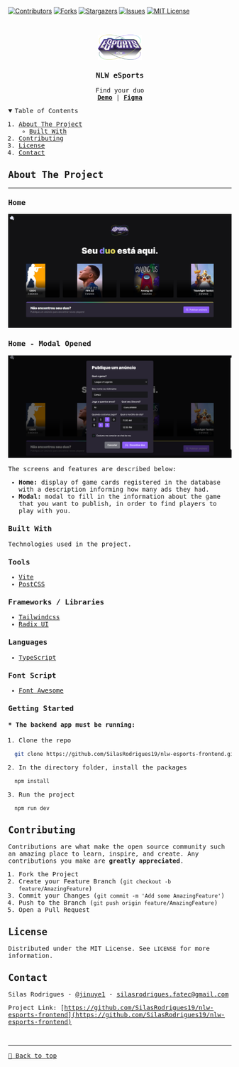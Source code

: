 [![Contributors][contributors-shield]][contributors-url]
[![Forks][forks-shield]][forks-url]
[![Stargazers][stars-shield]][stars-url]
[![Issues][issues-shield]][issues-url]
[![MIT License][license-shield]][license-url]

<!-- PROJECT LOGO -->
<br />
<samp>
<p align="center">
  <a href="#">
    <img src="./src/assets/logo-nlw-esports.svg" alt="Logo" width="100">
  </a>

  <h3 align="center">NLW eSports</h3>

  <p align="center">
    Find your duo
    <br />
    <a href="#"><strong>Demo</strong></a>
    &#124;
    <a href="https://www.figma.com/file/SOKqRWoHHTlHBTbtsq4SeB/NLW-eSports-(Community)?node-id=0%3A1"><strong>Figma</strong></a>
    <br />
  </p>
</p>

<!-- TABLE OF CONTENTS -->
<details open="open">
  <summary>Table of Contents</summary>
  <ol>
    <li>
      <a href="#about-the-project">About The Project</a>
      <ul>
        <li><a href="#built-with">Built With</a></li>
      </ul>
    </li>
    <li><a href="#contributing">Contributing</a></li>
    <li><a href="#license">License</a></li>
    <li><a href="#contact">Contact</a></li>
  </ol>
</details>

<!-- ABOUT THE PROJECT -->

## About The Project

<hr>

### Home

[![Preview][product-screenshot]](#)

### Home - Modal Opened

[![Preview][product-screenshot2]](#)

The screens and features are described below:

- **Home:** display of game cards registered in the database with a description informing how many ads they had.
- **Modal:** modal to fill in the information about the game that you want to publish, in order to find players to play with you.

### Built With

Technologies used in the project.

### Tools

- [Vite](https://vitejs.dev)
- [PostCSS](https://postcss.org)

### Frameworks / Libraries

- [Tailwindcss](https://tailwindcss.com)
- [Radix UI](https://www.radix-ui.com/)

### Languages

- [TypeScript](https://www.typescriptlang.org/)

### Font Script

- [Font Awesome](https://fontawesome.com)

<!-- GETTING STARTED -->

### Getting Started

#### \* The backend app must be running:

1. Clone the repo

```sh
  git clone https://github.com/SilasRodrigues19/nlw-esports-frontend.git
```

2. In the directory folder, install the packages

```sh
  npm install
```

3. Run the project

```sh
  npm run dev
```

<!-- CONTRIBUTING -->

## Contributing

Contributions are what make the open source community such an amazing place to learn, inspire, and create. Any contributions you make are **greatly appreciated**.

1. Fork the Project
2. Create your Feature Branch (`git checkout -b feature/AmazingFeature`)
3. Commit your Changes (`git commit -m 'Add some AmazingFeature'`)
4. Push to the Branch (`git push origin feature/AmazingFeature`)
5. Open a Pull Request

<!-- LICENSE -->

## License

Distributed under the MIT License. See `LICENSE` for more information.

<!-- CONTACT -->

## Contact

Silas Rodrigues - [@jinuye1](https://twitter.com/jinuye1) - silasrodrigues.fatec@gmail.com

Project Link: [https://github.com/SilasRodrigues19/nlw-esports-frontend](https://github.com/SilasRodrigues19/nlw-esports-frontend) <br>

<!-- MARKDOWN LINKS & IMAGES -->
<!-- https://www.markdownguide.org/basic-syntax/#reference-style-links -->

[contributors-shield]: https://img.shields.io/github/contributors/SilasRodrigues19/nlw-esports-frontend.svg?style=for-the-badge
[contributors-url]: https://github.com/SilasRodrigues19/nlw-esports-frontend/graphs/contributors
[forks-shield]: https://img.shields.io/github/forks/SilasRodrigues19/nlw-esports-frontend.svg?style=for-the-badge
[forks-url]: https://github.com/SilasRodrigues19/nlw-esports-frontend/network/members
[stars-shield]: https://img.shields.io/github/stars/SilasRodrigues19/nlw-esports-frontend.svg?style=for-the-badge
[stars-url]: https://github.com/SilasRodrigues19/nlw-esports-frontend/stargazers
[issues-shield]: https://img.shields.io/github/issues/SilasRodrigues19/nlw-esports-frontend.svg?style=for-the-badge
[issues-url]: https://github.com/SilasRodrigues19/nlw-esports-frontend/issues
[license-shield]: https://img.shields.io/github/license/SilasRodrigues19/nlw-esports-frontend.svg?style=for-the-badge
[license-url]: https://github.com/SilasRodrigues19/nlw-esports-frontend/blob/master/LICENSE
[product-screenshot]: ./public/preview.png
[product-screenshot2]: ./public/preview2.png
[license-url]: https://github.com/SilasRodrigues19/nlw-esports-frontend/blob/master/LICENSE

<br><hr>
[🔼 Back to top](#NLW-eSports)
